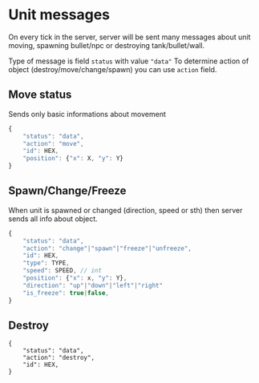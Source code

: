 # Unit messages
On every tick in the server, server will be sent many messages about unit moving, spawning bullet/npc or destroying tank/bullet/wall.

Type of message is field `status` with value `"data"`
To determine action of object (destroy/move/change/spawn) you can use `action` field.

## Move status

Sends only basic informations about movement
```js
{
    "status": "data",
    "action": "move",
    "id": HEX,
    "position": {"x": X, "y": Y}
}
```

## Spawn/Change/Freeze
When unit is spawned or changed (direction, speed or sth) then server sends all info about object.

```js
{
    "status": "data",
    "action": "change"|"spawn"|"freeze"|"unfreeze",
    "id": HEX,
    "type": TYPE,
    "speed": SPEED, // int
    "position": {"x": x, "y": Y},
    "direction": "up"|"down"|"left"|"right"
    "is_freeze": true|false,
}
```

## Destroy
```
{
    "status": "data",
    "action": "destroy",
    "id": HEX,
}
```
